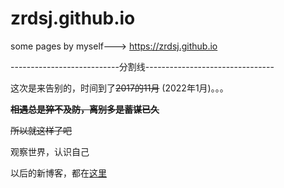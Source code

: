 # zrdsj.github.io
some pages by myself---> https://zrdsj.github.io

---------------------------分割线--------------------------------

这次是来告别的，时间到了~~2017的11月~~ (2022年1月)。。。

~~**相遇总是猝不及防，离别多是蓄谋已久**~~

~~所以就这样了吧~~

观察世界，认识自己

以后的新博客，都在[这里](https://github.com/zrdsj/zrdsj.github.io/issues)

